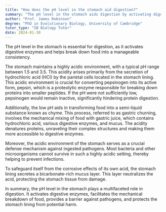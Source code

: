 ```yaml
---
title: "How does the pH level in the stomach aid digestion?"
summary: "The pH level in the stomach aids digestion by activating digestive enzymes and breaking down food into a manageable consistency."
author: "Prof. James Robinson"
degree: "PhD in Evolutionary Biology, University of Cambridge"
tutor_type: "IB Biology Tutor"
date: 2024-01-30
---
```


The pH level in the stomach is essential for digestion, as it activates digestive enzymes and helps break down food into a manageable consistency.

The stomach maintains a highly acidic environment, with a typical pH range between $1.5$ and $3.5$. This acidity arises primarily from the secretion of hydrochloric acid (HCl) by the parietal cells located in the stomach lining. This acidic environment is crucial for converting pepsinogen into its active form, pepsin, which is a proteolytic enzyme responsible for breaking down proteins into smaller peptides. If the pH were not sufficiently low, pepsinogen would remain inactive, significantly hindering protein digestion.

Additionally, the low pH aids in transforming food into a semi-liquid substance known as chyme. This process, referred to as gastric churning, involves the mechanical mixing of food with gastric juice, which contains hydrochloric acid, various digestive enzymes, and mucus. The acidity denatures proteins, unraveling their complex structures and making them more accessible to digestive enzymes.

Moreover, the acidic environment of the stomach serves as a crucial defense mechanism against ingested pathogens. Most bacteria and other microorganisms cannot survive in such a highly acidic setting, thereby helping to prevent infections.

To safeguard itself from the corrosive effects of its own acid, the stomach lining secretes a bicarbonate-rich mucus layer. This layer neutralizes the acid, protecting the stomach tissue from damage.

In summary, the pH level in the stomach plays a multifaceted role in digestion. It activates digestive enzymes, facilitates the mechanical breakdown of food, provides a barrier against pathogens, and protects the stomach lining from potential harm.
    